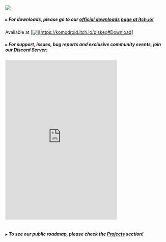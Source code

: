 ![](https://i.ibb.co/jvPHmX1/rect1660.png)
##### `▶`  For **downloads**, please go to our [official downloads page at itch.io!](https://komodroid.itch.io/diskeo)

Available at  [<img valign="middle" src="https://img.shields.io/badge/Itch.io-v0.0.4-FA5C5C?style=for-the-badge&logo=itch.io">][https://komodroid.itch.io/diskeo#Download]



##### `▶`   For support, issues, bug reports and exclusive community events, join our Discord Server:

<table>
<iframe src="https://discord.com/widget?id=770620179369426965&theme=dark" width="350" height="500" allowtransparency="true" frameborder="0" sandbox="allow-popups allow-popups-to-escape-sandbox allow-same-origin allow-scripts"></iframe>
</table>






##### `▶`   To see our public roadmap, please check the [Projects](https://github.com/Komodroid-Games/Diskeo/projects) section! 
